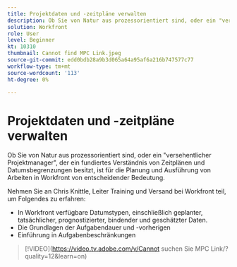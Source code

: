 ```yaml
---
title: Projektdaten und -zeitpläne verwalten
description: Ob Sie von Natur aus prozessorientiert sind, oder ein "versehentlicher Projektmanager", der ein fundiertes Verständnis von Zeitplänen und Datumsbegrenzungen besitzt, ist für die Planung und Ausführung von Arbeiten in Workfront von entscheidender Bedeutung.
solution: Workfront
role: User
level: Beginner
kt: 10310
thumbnail: Cannot find MPC Link.jpeg
source-git-commit: edd0bdb28a9b3d065a64a95af6a216b747577c77
workflow-type: tm+mt
source-wordcount: '113'
ht-degree: 0%

---
```


# Projektdaten und -zeitpläne verwalten

Ob Sie von Natur aus prozessorientiert sind, oder ein &quot;versehentlicher Projektmanager&quot;, der ein fundiertes Verständnis von Zeitplänen und Datumsbegrenzungen besitzt, ist für die Planung und Ausführung von Arbeiten in Workfront von entscheidender Bedeutung.

Nehmen Sie an Chris Knittle, Leiter Training und Versand bei Workfront teil, um Folgendes zu erfahren:

* In Workfront verfügbare Datumstypen, einschließlich geplanter, tatsächlicher, prognostizierter, bindender und geschätzter Daten.
* Die Grundlagen der Aufgabendauer und -vorherigen
* Einführung in Aufgabenbeschränkungen

>[!VIDEO](https://video.tv.adobe.com/v/Cannot suchen Sie MPC Link/?quality=12&amp;learn=on)
